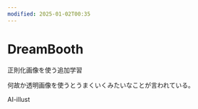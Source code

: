 ```yaml
---
modified: 2025-01-02T00:35
---
```

# DreamBooth

正則化画像を使う追加学習

何故か透明画像を使うとうまくいくみたいなことが言われている。

AI-illust